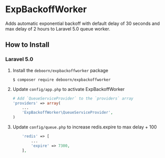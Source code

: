 # ExpBackoffWorker


Adds automatic exponential backoff with default delay of 30 seconds and max delay of 2 hours to Laravel 5.0 queue worker. 


How to Install
---------------

### Laravel 5.0

1.  Install the `deboorn/expbackoffworker` package

    ```shell
    $ composer require deboorn/expbackoffworker
    ```

2. Update `config/app.php` to activate ExpBackoffWorker

    ```php
    # Add `QueueServiceProvider` to the `providers` array
    'providers' => array(
        ...
        'ExpBackoffWorker\QueueServiceProvider',
    )
    ```
3. Update `config/queue.php` to increase redis.expire to max delay + 100

    ```php
		'redis' => [
		    ...
			'expire' => 7300,
		],
    
    ```

